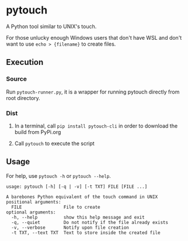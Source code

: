 # pytouch
A Python tool similar to UNIX's touch.

For those unlucky enough Windows users that don't have WSL and don't want to use `echo > {filename}` to create files.

## Execution

### Source

Run `pytouch-runner.py`, it is a wrapper for running pytouch directly from root directory.

### Dist

1. In a terminal, call `pip install pytouch-cli` in order to download the build from PyPi.org

2. Call `pytouch` to execute the script 

## Usage

For help, use `pytouch -h` or `pytouch --help`.

```
usage: pytouch [-h] [-q | -v] [-t TXT] FILE [FILE ...]

A barebones Python equivalent of the touch command in UNIX
positional arguments:
  FILE                File to create
optional arguments:
  -h, --help          show this help message and exit
  -q, --quiet         Do not notify if the file already exists
  -v, --verbose       Notify upon file creation
  -t TXT, --text TXT  Text to store inside the created file
```
